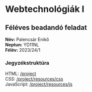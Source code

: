 # Webtechnológiák I
## Féléves beadandó feladat

**Név:** Palencsár Enikő \
**Neptun:** YD11NL \
**Félév:** 2023/24/1

### Jegyzékstruktúra

HTML: [/project](/project) \
CSS: [/project/resources/css](/project/resources/css) \
JavaScript: [/project/resources/js](/project/scripts) 

